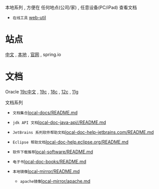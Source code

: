 
本地系列 , 方便在 任何地点(公司/家) , 任意设备(PC/iPad) 查看文档


- `在线工具` [web-util](../local-web-util/README.md)

# 站点
 

[中文](http://spring.io.zh.xy2401.com) , 
[本地](http://spring.io.xy2401.com) , 
[官网](https://spring.io) , 
spring.io


# 文档

Oracle 
[19c中文](../local-doc-oracle-19c.zh/Readme.html) , 
[19c](../local-doc-oracle-19c/Readme.html) , 
[18c](../local-doc-oracle-18c/Readme.html) , 
[12c](../local-doc-oracle-12c/Readme.html) , 
[11g](../local-doc-oracle-11g/E11882_01/index.html)




文档系列  

- `文档集合`[local-docs/README.md](../local-docs/README.md)
- `jdk API 文档`[local-doc-java-api//README.md](../local-doc-java-api/README.md)
- `JetBrains 系列软件帮助文档`[local-doc-help-jetbrains.com/README.md](../local-doc-help-jetbrains.com/README.md)
- `Eclipse 帮助文档`[local-doc-help.eclipse.org/README.md](../local-doc-help.eclipse.org/README.md)




- `软件下载推荐`[local-software/README.md](../local-software/README.md)
- `电子书`[local-doc-books/README.md](../local-doc-books/README.md)

- `本地镜像`[local-mirror/README.md](../local-mirror/README.md)
    - `apache镜像`[local-mirror/apache.md](../local-mirror/apache.md)

 
 